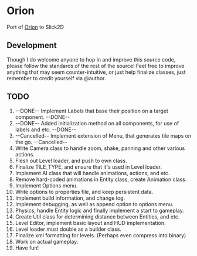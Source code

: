 Orion
=====

Port of [Orion](http://sk83rsplace.com/Orion/orion.jar "Orion Prototype") to Slick2D

Development
-------
Though I do welcome anyone to hop in and improve this source code, please follow the standards of the rest of the source!
Feel free to improve anything that may seem counter-intuitive, or just help finalize classes, just remember to credit yourself via @author.

TODO
-------

1. --DONE-- Implement Labels that base their position on a target component. --DONE--
2. --DONE-- Added initialization method on all components, for use of labels and etc. --DONE--
3. --Cancelled-- Implement extension of Menu, that generates tile maps on the go. --Cancelled--
4. Write Camera class to handle zoom, shake, panning and other various actions.
5. Flesh out Level loader, and push to own class.
6. Finalize TILE_TYPE, and ensure that it's used in Level loader.
7. Implement AI class that will handle animations, actions, and etc.
8. Remove hard-coded animations in Entity class, create Animation class.
9. Implement Options menu.
10. Write options to properties file, and keep persistent data.
11. Implement build information, and change log.
12. Implement debugging, as well as append option to options menu.
13. Physics, handle Entity logic and finally implement a start to gameplay.
14. Create Util class for determining distance between Entities, and etc.
15. Level Editor, implement basic layout and HUD implementation.
16. Level loader must double as a builder class.
17. Finalize xml formatting for levels. (Perhaps even compress into binary)
18. Work on actual gameplay.
19. Have fun!
